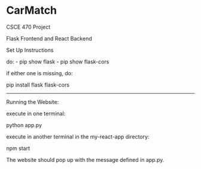# CarMatch
CSCE 470 Project 

Flask Frontend and React Backend

Set Up Instructions

do: 
    - pip show flask
    - pip show flask-cors

if either one is missing, do:

pip install flask flask-cors

----

Running the Website:

execute in one terminal:

python app.py

execute in another terminal in the my-react-app directory:

npm start

The website should pop up with the message defined in app.py.